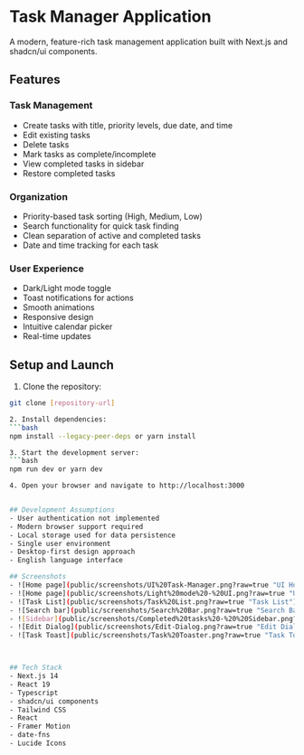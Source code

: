 # Task Manager Application

A modern, feature-rich task management application built with Next.js and shadcn/ui components.

## Features

### Task Management
- Create tasks with title, priority levels, due date, and time
- Edit existing tasks
- Delete tasks
- Mark tasks as complete/incomplete
- View completed tasks in sidebar
- Restore completed tasks

### Organization
- Priority-based task sorting (High, Medium, Low)
- Search functionality for quick task finding
- Clean separation of active and completed tasks
- Date and time tracking for each task

### User Experience
- Dark/Light mode toggle
- Toast notifications for actions
- Smooth animations
- Responsive design
- Intuitive calendar picker
- Real-time updates

## Setup and Launch
1. Clone the repository:
```bash
git clone [repository-url]

2. Install dependencies:
```bash
npm install --legacy-peer-deps or yarn install

3. Start the development server:
```bash
npm run dev or yarn dev

4. Open your browser and navigate to http://localhost:3000


## Development Assumptions
- User authentication not implemented
- Modern browser support required
- Local storage used for data persistence
- Single user environment
- Desktop-first design approach
- English language interface

## Screenshots
- ![Home page](public/screenshots/UI%20Task-Manager.png?raw=true "UI Home Page")
- ![Home page](public/screenshots/Light%20mode%20-%20UI.png?raw=true "UI Lightmode")
- ![Task List](public/screenshots/Task%20List.png?raw=true "Task List")
- ![Search bar](public/screenshots/Search%20Bar.png?raw=true "Search Bar")
- ![Sidebar](public/screenshots/Completed%20tasks%20-%20%20Sidebar.png?raw=true "Completed Tasks")
- ![Edit Dialog](public/screenshots/Edit-Dialog.png?raw=true "Edit Dialog")
- ![Task Toast](public/screenshots/Task%20Toaster.png?raw=true "Task Toast")



## Tech Stack
- Next.js 14
- React 19
- Typescript
- shadcn/ui components
- Tailwind CSS
- React
- Framer Motion
- date-fns
- Lucide Icons
